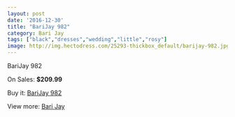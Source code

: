 ```yaml
---
layout: post
date: '2016-12-30'
title: "BariJay 982"
category: Bari Jay
tags: ["black","dresses","wedding","little","rosy"]
image: http://img.hectodress.com/25293-thickbox_default/barijay-982.jpg
---
```

BariJay 982

On Sales: **$209.99**
<a href="https://www.hectodress.com/bari-jay/11648-barijay-982.html"><amp-img layout="responsive" width="600" height="600" src="//img.hectodress.com/25293-thickbox_default/barijay-982.jpg" alt="BariJay 982 0" /></a>

Buy it: [BariJay 982](https://www.hectodress.com/bari-jay/11648-barijay-982.html "BariJay 982")

View more: [Bari Jay](https://www.hectodress.com/183-bari-jay "Bari Jay")